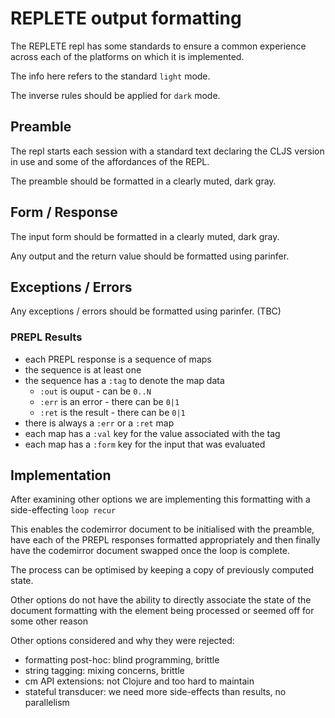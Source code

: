 # REPLETE output formatting
The REPLETE repl has some standards to ensure a common experience 
across each of the platforms on which it is implemented.

The info here refers to the standard `light` mode. 

The inverse rules should be applied for `dark` mode.

## Preamble
The repl starts each session with a standard text declaring the CLJS version
in use and some of the affordances of the REPL.

The preamble should be formatted in a clearly muted, dark gray.

## Form / Response
The input form should be formatted in a clearly muted, dark gray.

Any output and the return value should be formatted using parinfer.

## Exceptions / Errors
Any exceptions / errors should be formatted using parinfer. (TBC)

### PREPL Results
- each PREPL response is a sequence of maps
- the sequence is at least one
- the sequence has a `:tag` to denote the map data
  - `:out` is ouput - can be `0..N`
  - `:err` is an error - there can be `0|1`
  - `:ret` is the result - there can be `0|1`
- there is always a `:err` or a `:ret` map
- each map has a `:val` key for the value associated with the tag
- each map has a `:form` key for the input that was evaluated

## Implementation
After examining other options we are implementing this formatting with a
side-effecting `loop recur`

This enables the codemirror document to be initialised with the preamble, 
have each of the PREPL responses formatted appropriately and then 
finally have the codemirror document swapped once the loop is complete.

The process can be optimised by keeping a copy of previously computed state.

Other options do not have the ability to directly associate the state of
the document formatting with the element being processed or seemed off for
some other reason

Other options considered and why they were rejected:
- formatting post-hoc: blind programming, brittle
- string tagging: mixing concerns, brittle
- cm API extensions: not Clojure and too hard to maintain
- stateful transducer: we need more side-effects than results, no parallelism







    